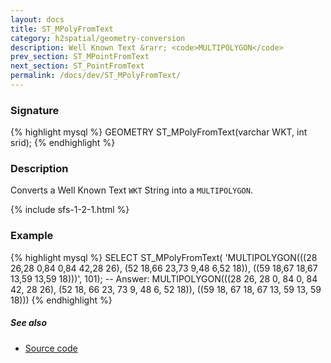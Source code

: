 ```yaml
---
layout: docs
title: ST_MPolyFromText
category: h2spatial/geometry-conversion
description: Well Known Text &rarr; <code>MULTIPOLYGON</code>
prev_section: ST_MPointFromText
next_section: ST_PointFromText
permalink: /docs/dev/ST_MPolyFromText/
---
```


### Signature

{% highlight mysql %}
GEOMETRY ST_MPolyFromText(varchar WKT, int srid);
{% endhighlight %}

### Description

Converts a Well Known Text `WKT` String into a `MULTIPOLYGON`.

{% include sfs-1-2-1.html %}

### Example

{% highlight mysql %}
SELECT ST_MPolyFromText(
    'MULTIPOLYGON(((28 26,28 0,84 0,84 42,28 26), 
    (52 18,66 23,73 9,48 6,52 18)),
    ((59 18,67 18,67 13,59 13,59 18)))', 101);
-- Answer: MULTIPOLYGON(((28 26, 28 0, 84 0, 84 42, 28 26), 
    (52 18, 66 23, 73 9, 48 6, 52 18)), 
    ((59 18, 67 18, 67 13, 59 13, 59 18)))
{% endhighlight %}

##### See also

* <a href="https://github.com/irstv/H2GIS/blob/master/h2spatial/src/main/java/org/h2gis/h2spatial/internal/function/spatial/convert/ST_MPolyFromText.java" target="_blank">Source code</a>
